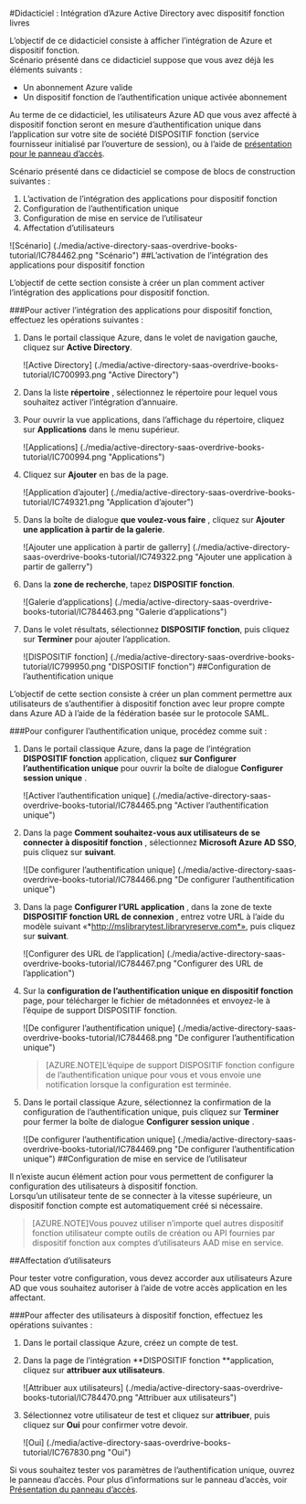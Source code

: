 <properties 
    pageTitle="Didacticiel : Intégration d’Azure Active Directory avec dispositif fonction livres | Microsoft Azure" 
    description="Découvrez comment utiliser DISPOSITIF fonction livres avec Azure Active Directory pour activer l’authentification unique, la mise en service automatisé et bien plus encore !" 
    services="active-directory" 
    authors="jeevansd"  
    documentationCenter="na" 
    manager="femila"/>
<tags 
    ms.service="active-directory" 
    ms.devlang="na" 
    ms.topic="article" 
    ms.tgt_pltfrm="na" 
    ms.workload="identity" 
    ms.date="09/29/2016" 
    ms.author="jeedes" />

#<a name="tutorial-azure-active-directory-integration-with-overdrive-books"></a>Didacticiel : Intégration d’Azure Active Directory avec dispositif fonction livres
  
L’objectif de ce didacticiel consiste à afficher l’intégration de Azure et dispositif fonction.  
Scénario présenté dans ce didacticiel suppose que vous avez déjà les éléments suivants :

-   Un abonnement Azure valide
-   Un dispositif fonction de l’authentification unique activée abonnement
  
Au terme de ce didacticiel, les utilisateurs Azure AD que vous avez affecté à dispositif fonction seront en mesure d’authentification unique dans l’application sur votre site de société DISPOSITIF fonction (service fournisseur initialisé par l’ouverture de session), ou à l’aide de [présentation pour le panneau d’accès](active-directory-saas-access-panel-introduction.md).
  
Scénario présenté dans ce didacticiel se compose de blocs de construction suivantes :

1.  L’activation de l’intégration des applications pour dispositif fonction
2.  Configuration de l’authentification unique
3.  Configuration de mise en service de l’utilisateur
4.  Affectation d’utilisateurs

![Scénario] (./media/active-directory-saas-overdrive-books-tutorial/IC784462.png "Scénario")
##<a name="enabling-the-application-integration-for-overdrive"></a>L’activation de l’intégration des applications pour dispositif fonction
  
L’objectif de cette section consiste à créer un plan comment activer l’intégration des applications pour dispositif fonction.

###<a name="to-enable-the-application-integration-for-overdrive-perform-the-following-steps"></a>Pour activer l’intégration des applications pour dispositif fonction, effectuez les opérations suivantes :

1.  Dans le portail classique Azure, dans le volet de navigation gauche, cliquez sur **Active Directory**.

    ![Active Directory] (./media/active-directory-saas-overdrive-books-tutorial/IC700993.png "Active Directory")

2.  Dans la liste **répertoire** , sélectionnez le répertoire pour lequel vous souhaitez activer l’intégration d’annuaire.

3.  Pour ouvrir la vue applications, dans l’affichage du répertoire, cliquez sur **Applications** dans le menu supérieur.

    ![Applications] (./media/active-directory-saas-overdrive-books-tutorial/IC700994.png "Applications")

4.  Cliquez sur **Ajouter** en bas de la page.

    ![Application d’ajouter] (./media/active-directory-saas-overdrive-books-tutorial/IC749321.png "Application d’ajouter")

5.  Dans la boîte de dialogue **que voulez-vous faire** , cliquez sur **Ajouter une application à partir de la galerie**.

    ![Ajouter une application à partir de gallerry] (./media/active-directory-saas-overdrive-books-tutorial/IC749322.png "Ajouter une application à partir de gallerry")

6.  Dans la **zone de recherche**, tapez **DISPOSITIF fonction**.

    ![Galerie d’applications] (./media/active-directory-saas-overdrive-books-tutorial/IC784463.png "Galerie d’applications")

7.  Dans le volet résultats, sélectionnez **DISPOSITIF fonction**, puis cliquez sur **Terminer** pour ajouter l’application.

    ![DISPOSITIF fonction] (./media/active-directory-saas-overdrive-books-tutorial/IC799950.png "DISPOSITIF fonction")
##<a name="configuring-single-sign-on"></a>Configuration de l’authentification unique
  
L’objectif de cette section consiste à créer un plan comment permettre aux utilisateurs de s’authentifier à dispositif fonction avec leur propre compte dans Azure AD à l’aide de la fédération basée sur le protocole SAML.

###<a name="to-configure-single-sign-on-perform-the-following-steps"></a>Pour configurer l’authentification unique, procédez comme suit :

1.  Dans le portail classique Azure, dans la page de l’intégration **DISPOSITIF fonction** application, cliquez **sur Configurer l’authentification unique** pour ouvrir la boîte de dialogue **Configurer session unique** .

    ![Activer l’authentification unique] (./media/active-directory-saas-overdrive-books-tutorial/IC784465.png "Activer l’authentification unique")

2.  Dans la page **Comment souhaitez-vous aux utilisateurs de se connecter à dispositif fonction** , sélectionnez **Microsoft Azure AD SSO**, puis cliquez sur **suivant**.

    ![De configurer l’authentification unique] (./media/active-directory-saas-overdrive-books-tutorial/IC784466.png "De configurer l’authentification unique")

3.  Dans la page **Configurer l’URL application** , dans la zone de texte **DISPOSITIF fonction URL de connexion** , entrez votre URL à l’aide du modèle suivant «*http://mslibrarytest.libraryreserve.com*», puis cliquez sur **suivant**.

    ![Configurer des URL de l’application] (./media/active-directory-saas-overdrive-books-tutorial/IC784467.png "Configurer des URL de l’application")

4.  Sur la **configuration de l’authentification unique en dispositif fonction** page, pour télécharger le fichier de métadonnées et envoyez-le à l’équipe de support DISPOSITIF fonction.

    ![De configurer l’authentification unique] (./media/active-directory-saas-overdrive-books-tutorial/IC784468.png "De configurer l’authentification unique")

    >[AZURE.NOTE]L’équipe de support DISPOSITIF fonction configure de l’authentification unique pour vous et vous envoie une notification lorsque la configuration est terminée.

5.  Dans le portail classique Azure, sélectionnez la confirmation de la configuration de l’authentification unique, puis cliquez sur **Terminer** pour fermer la boîte de dialogue **Configurer session unique** .

    ![De configurer l’authentification unique] (./media/active-directory-saas-overdrive-books-tutorial/IC784469.png "De configurer l’authentification unique")
##<a name="configuring-user-provisioning"></a>Configuration de mise en service de l’utilisateur
  
Il n’existe aucun élément action pour vous permettent de configurer la configuration des utilisateurs à dispositif fonction.  
Lorsqu’un utilisateur tente de se connecter à la vitesse supérieure, un dispositif fonction compte est automatiquement créé si nécessaire.

>[AZURE.NOTE]Vous pouvez utiliser n’importe quel autres dispositif fonction utilisateur compte outils de création ou API fournies par dispositif fonction aux comptes d’utilisateurs AAD mise en service.

##<a name="assigning-users"></a>Affectation d’utilisateurs
  
Pour tester votre configuration, vous devez accorder aux utilisateurs Azure AD que vous souhaitez autoriser à l’aide de votre accès application en les affectant.

###<a name="to-assign-users-to-overdrive-perform-the-following-steps"></a>Pour affecter des utilisateurs à dispositif fonction, effectuez les opérations suivantes :

1.  Dans le portail classique Azure, créez un compte de test.

2.  Dans la page de l’intégration **DISPOSITIF fonction **application, cliquez sur **attribuer aux utilisateurs**.

    ![Attribuer aux utilisateurs] (./media/active-directory-saas-overdrive-books-tutorial/IC784470.png "Attribuer aux utilisateurs")

3.  Sélectionnez votre utilisateur de test et cliquez sur **attribuer**, puis cliquez sur **Oui** pour confirmer votre devoir.

    ![Oui] (./media/active-directory-saas-overdrive-books-tutorial/IC767830.png "Oui")
  
Si vous souhaitez tester vos paramètres de l’authentification unique, ouvrez le panneau d’accès. Pour plus d’informations sur le panneau d’accès, voir [Présentation du panneau d’accès](active-directory-saas-access-panel-introduction.md).